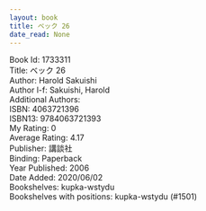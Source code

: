 ```yaml
---
layout: book
title: ベック 26
date_read: None
---
```


Book Id: 1733311<br />
Title: ベック 26<br />
Author: Harold Sakuishi<br />
Author l-f: Sakuishi, Harold<br />
Additional Authors: <br />
ISBN: 4063721396<br />
ISBN13: 9784063721393<br />
My Rating: 0<br />
Average Rating: 4.17<br />
Publisher: 講談社<br />
Binding: Paperback<br />
Year Published: 2006<br />
Date Added: 2020/06/02<br />
Bookshelves: kupka-wstydu<br />
Bookshelves with positions: kupka-wstydu (#1501)<br />

